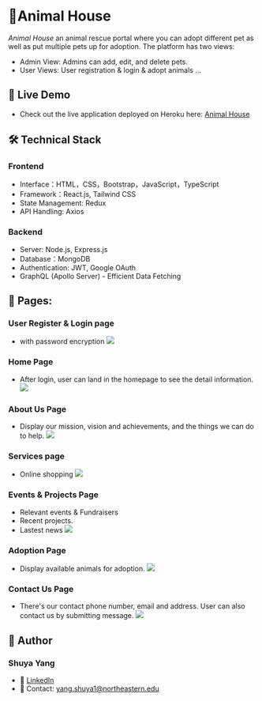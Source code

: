 # 🐾Animal House

_Animal House_ an animal rescue portal where you can adopt different pet as well as put multiple pets up for adoption. The platform has two views:

- Admin View: Admins can add, edit, and delete pets.
- User Views: User registration & login & adopt animals ...

## 🚀 Live Demo

- Check out the live application deployed on Heroku here: [Animal House](https://animal-house-web-ddeb88020b2b.herokuapp.com/)

## 🛠️ Technical Stack

### Frontend

- Interface：HTML，CSS，Bootstrap，JavaScript，TypeScript
- Framework：React.js, Tailwind CSS
- State Management: Redux
- API Handling: Axios

### Backend

- Server: Node.js, Express.js
- Database：MongoDB
- Authentication: JWT, Google OAuth
- GraphQL (Apollo Server) - Efficient Data Fetching

## 📸 Pages:

### User Register & Login page

- with password encryption
  ![](https://github.com/Lbitwd/INFO6150-final/blob/ShuyaYang/screenshots/login%26register.png)

### Home Page

- After login, user can land in the homepage to see the detail information.
  ![](https://github.com/Lbitwd/INFO6150-final/blob/ShuyaYang/screenshots/home.png)

### About Us Page

- Display our mission, vision and achievements, and the things we can do to help.
  ![](https://github.com/Lbitwd/INFO6150-final/blob/ShuyaYang/screenshots/about.png)

### Services page

- Online shopping
  ![](https://github.com/Lbitwd/INFO6150-final/blob/ShuyaYang/screenshots/services.png)

### Events & Projects Page

- Relevant events & Fundraisers
- Recent projects.
- Lastest news
  ![](https://github.com/Lbitwd/INFO6150-final/blob/ShuyaYang/screenshots/events.png)

### Adoption Page

- Display available animals for adoption.
  ![](https://github.com/Lbitwd/INFO6150-final/blob/ShuyaYang/screenshots/adoption.png)

### Contact Us Page

- There's our contact phone number, email and address. User can also contact us by submitting message.
  ![](https://github.com/Lbitwd/INFO6150-final/blob/ShuyaYang/screenshots/contact.png)

## 👤 Author

### Shuya Yang

- 💼 [LinkedIn](www.linkedin.com/in/shuyayang1217)
- 📧 Contact: yang.shuya1@northeastern.edu
